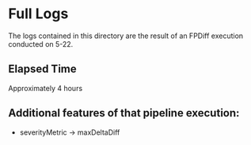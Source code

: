 # Full Logs

The logs contained in this directory are the result of an FPDiff
execution conducted on 5-22.


## Elapsed Time

Approximately 4 hours


## Additional features of that pipeline execution:

- severityMetric -> maxDeltaDiff
